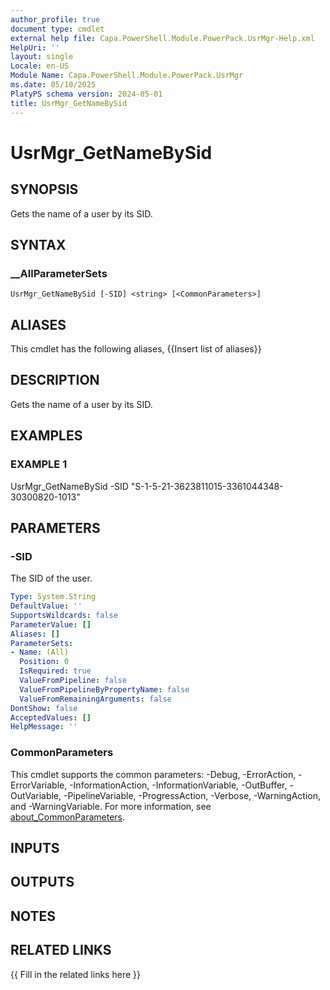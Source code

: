 ```yaml
---
author_profile: true
document type: cmdlet
external help file: Capa.PowerShell.Module.PowerPack.UsrMgr-Help.xml
HelpUri: ''
layout: single
Locale: en-US
Module Name: Capa.PowerShell.Module.PowerPack.UsrMgr
ms.date: 05/10/2025
PlatyPS schema version: 2024-05-01
title: UsrMgr_GetNameBySid
---
```


# UsrMgr_GetNameBySid

## SYNOPSIS

Gets the name of a user by its SID.

## SYNTAX

### __AllParameterSets

```
UsrMgr_GetNameBySid [-SID] <string> [<CommonParameters>]
```

## ALIASES

This cmdlet has the following aliases,
  {{Insert list of aliases}}

## DESCRIPTION

Gets the name of a user by its SID.

## EXAMPLES

### EXAMPLE 1

UsrMgr_GetNameBySid -SID "S-1-5-21-3623811015-3361044348-30300820-1013"

## PARAMETERS

### -SID

The SID of the user.

```yaml
Type: System.String
DefaultValue: ''
SupportsWildcards: false
ParameterValue: []
Aliases: []
ParameterSets:
- Name: (All)
  Position: 0
  IsRequired: true
  ValueFromPipeline: false
  ValueFromPipelineByPropertyName: false
  ValueFromRemainingArguments: false
DontShow: false
AcceptedValues: []
HelpMessage: ''
```

### CommonParameters

This cmdlet supports the common parameters: -Debug, -ErrorAction, -ErrorVariable,
-InformationAction, -InformationVariable, -OutBuffer, -OutVariable, -PipelineVariable,
-ProgressAction, -Verbose, -WarningAction, and -WarningVariable. For more information, see
[about_CommonParameters](https://go.microsoft.com/fwlink/?LinkID=113216).

## INPUTS

## OUTPUTS

## NOTES

## RELATED LINKS

{{ Fill in the related links here }}

